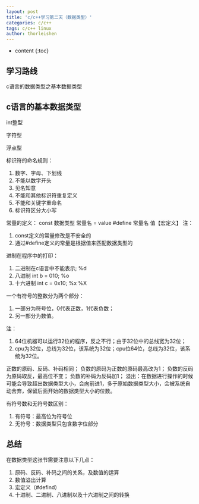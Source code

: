 ```yaml
---
layout: post
title: 'c/c++学习第二天（数据类型）'
categories: c/c++
tags: c/c++ linux
author: thorleishen
---
```


* content
{:toc}
## 学习路线

c语言的数据类型之基本数据类型



## c语言的基本数据类型
int整型

字符型

浮点型

标识符的命名规则：
1. 数字、字母、下划线
2. 不能以数字开头
3. 见名知意
4. 不能和其他标识符重复定义
5. 不能和关键字重命名
6. 标识符区分大小写

常量的定义：
const 数据类型 常量名 = value
\#define 常量名 值【宏定义】
注：
1. const定义的常量修改是不安全的
2. 通过#define定义的常量是根据值来匹配数据类型的

进制在程序中的打印：
1. 二进制在c语言中不能表示; %d
2. 八进制 int b = 010; %o
3. 十六进制 int c = 0x10; %x %X

一个有符号的整数分为两个部分：
1. 一部分为符号位，0代表正数，1代表负数；
2. 另一部分为数值。

注：
1. 64位机器可以运行32位的程序，反之不行；由于32位中的总线宽为32位；
2. cpu为32位，总线为32位，该系统为32位；cpu位64位，总线为32位，该系统为32位。

正数的原码、反码、补码相同；
负数的原码为正数的原码最高改为1；
负数的反码为原码取反，最高位不变；
负数的补码为反码加1；
溢出：在数据进行操作的时候可能会导致超出数据类型大小，会向前进1，多于原始数据类型大小，会被系统自动舍弃，保留后面开始的数据类型大小的位数。

有符号数和无符号数区别：
1. 有符号：最高位为符号位
2. 无符号：数据类型只包含数字位部分



## 总结

在数据类型这张节需要注意以下几点：
1. 原码、反码、补码之间的关系，及数值的运算
2. 数值溢出计算
3. 宏定义（#defind）
4. 十进制、二进制、八进制以及十六进制之间的转换